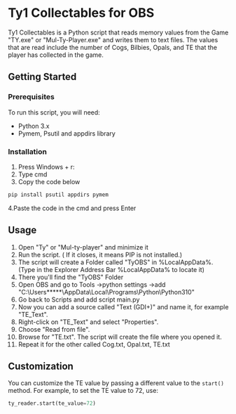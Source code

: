 # Ty1 Collectables for OBS

Ty1 Collectables is a Python script that reads memory values from the Game "TY.exe" or "Mul-Ty-Player.exe" and writes them to text files. The values that are read include the number of Cogs, Bilbies, Opals, and TE that the player has collected in the game. 

## Getting Started

### Prerequisites

To run this script, you will need:
* Python 3.x
* Pymem, Psutil and appdirs library

### Installation


1. Press Windows + r:
2. Type cmd
3. Copy the code below
```sh
pip install psutil appdirs pymem
```
4.Paste the code in the cmd and press Enter

## Usage
 
1. Open "Ty" or "Mul-ty-player" and minimize it
2. Run the script. ( If it closes, it means PIP is not installed.)
2. The script will create a Folder called "TyOBS" in %LocalAppData%. (Type in the Explorer Address Bar %LocalAppData% to locate it)
3. There you'll find the "TyOBS" Folder
4. Open OBS and go to Tools ->python settings ->add "C:\Users\*****\AppData\Local\Programs\Python\Python310"
5. Go back to Scripts and add script main.py
6. Now you can add a source called "Text (GDI+)" and name it, for example "TE_Text".
7. Right-click on "TE_Text" and select "Properties".
8. Choose "Read from file".
9. Browse for "TE.txt". The script will create the file where you opened it.
10. Repeat it for the other called Cog.txt, Opal.txt, TE.txt


## Customization

You can customize the TE value by passing a different value to the `start()` method. For example, to set the TE value to 72, use:
```python
ty_reader.start(te_value=72)
```
